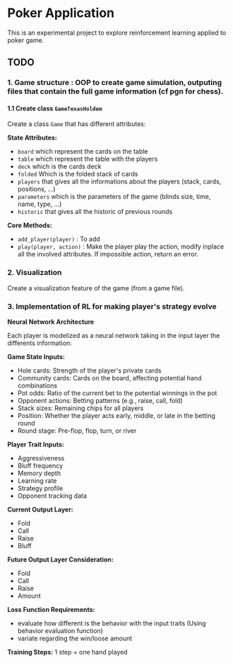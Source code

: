 # Poker Application
This is an experimental project to explore reinforcement learning applied to poker game.

## TODO
### 1. Game structure : OOP to create game simulation, outputing files that contain the full game information (cf pgn for chess).

#### 1.1 Create class `GameTexasHoldem`
Create a class `Game` that has different attributes:

**State Attributes:**
- `board` which represent the cards on the table
- `table` which represent the table with the players
- `deck` which is the cards deck  
- `folded` Which is the folded stack of cards
- `players` that gives all the informations about the players (stack, cards, positions, ...)
- `parameters` which is the parameters of the game (blinds size, time, name, type, ...)
- `historic` that gives all the historic of previous rounds

**Core Methods:**
- `add_player(player)` : To add 
- `play(player, action)` : Make the player play the action, modify inplace all the involved attributes. If impossible action, return an error.

### 2. Visualization
Create a visualization feature of the game (from a game file).

### 3. Implementation of RL for making player's strategy evolve

**Neural Network Architecture**

Each player is modelized as a neural network taking in the input layer the differents information:

**Game State Inputs:**
- Hole cards: Strength of the player's private cards
- Community cards: Cards on the board, affecting potential hand combinations
- Pot odds: Ratio of the current bet to the potential winnings in the pot
- Opponent actions: Betting patterns (e.g., raise, call, fold)
- Stack sizes: Remaining chips for all players
- Position: Whether the player acts early, middle, or late in the betting round
- Round stage: Pre-flop, flop, turn, or river

**Player Trait Inputs:**
- Aggressiveness
- Bluff frequency
- Memory depth
- Learning rate
- Strategy profile
- Opponent tracking data

**Current Output Layer:**
- Fold
- Call
- Raise
- Bluff

**Future Output Layer Consideration:**
- Fold
- Call
- Raise
- Amount

**Loss Function Requirements:**
- evaluate how different is the behavior with the input traits (Using behavior evaluation function)
- variate regarding the win/loose amount

**Training Steps:**
1 step = one hand played
